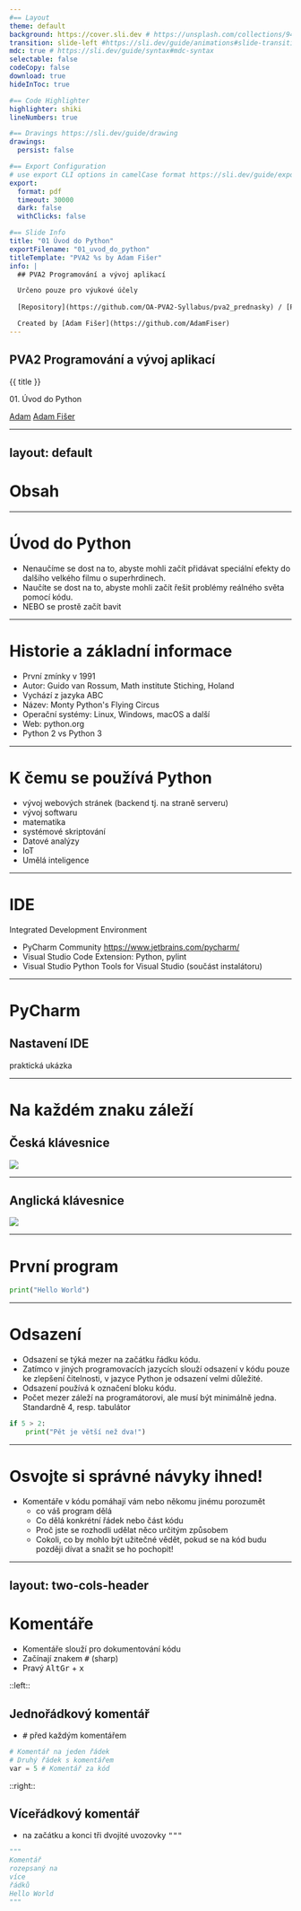 ```yaml
---
#== Layout
theme: default
background: https://cover.sli.dev # https://unsplash.com/collections/94734566/slidev
transition: slide-left #https://sli.dev/guide/animations#slide-transitions
mdc: true # https://sli.dev/guide/syntax#mdc-syntax
selectable: false
codeCopy: false
download: true
hideInToc: true

#== Code Highlighter
highlighter: shiki
lineNumbers: true

#== Dravings https://sli.dev/guide/drawing
drawings:
  persist: false

#== Export Configuration
# use export CLI options in camelCase format https://sli.dev/guide/exporting.html
export:
  format: pdf
  timeout: 30000
  dark: false
  withClicks: false

#== Slide Info
title: "01 Úvod do Python"
exportFilename: "01_uvod_do_python"
titleTemplate: "PVA2 %s by Adam Fišer"
info: |
  ## PVA2 Programování a vývoj aplikací

  Určeno pouze pro výukové účely
  
  [Repository](https://github.com/OA-PVA2-Syllabus/pva2_prednasky) / [Prezentace](https://oa-pva2-syllabus.github.io/pva2_prednasky/)

  Created by [Adam Fišer](https://github.com/AdamFiser)
---
```


## PVA2 Programování a vývoj aplikací

{{ title }}

<div class="pt-12">
  <span @click="$slidev.nav.next" class="px-2 p-1 rounded cursor-pointer" hover="bg-white bg-opacity-10">
    01. Úvod do Python <carbon:arrow-right class="inline" />
  </span>
</div>



<a href="https://github.com/AdamFiser" target="_blank" alt="GitHub"
  class="abs-bl m-6 text-xl slidev-icon-btn opacity-50 !border-none !hover:text-white"><carbon-logo-github /> Adam</a>
[Adam Fišer](https://www.wanex.cz/)


<div class="abs-br mr-6 mb-12">
    <span
      @click="$slidev.nav.next"
      class="arrow-container cursor-pointer slidev-icon-btn opacity-50 !border-none !hover:text-white"
    >
      <carbon:chevron-right class="inline" />
    </span>
</div>

---
layout: default
---

#  Obsah

<Toc :columns="2" minDepth="1" maxDepth="1"></Toc>

---

# Úvod do Python

* Nenaučíme se dost na to, abyste mohli začít přidávat speciální efekty do dalšího velkého filmu o superhrdinech.
* Naučíte se dost na to, abyste mohli začít řešit problémy reálného světa pomocí kódu.
* NEBO se prostě začít bavit


---

# Historie a základní informace

* První zmínky v 1991
* Autor: Guido van Rossum, Math institute Stiching, Holand
* Vychází z jazyka ABC
* Název: Monty Python's Flying Circus
* Operační systémy: Linux, Windows, macOS a další
* Web: python.org
* Python 2 vs Python 3

---

# K čemu se používá Python

* vývoj webových stránek (backend tj. na straně serveru)
* vývoj softwaru
* matematika
* systémové skriptování
* Datové analýzy
* IoT
* Umělá inteligence

---

# IDE
Integrated Development Environment

* PyCharm Community https://www.jetbrains.com/pycharm/
* Visual Studio Code Extension: Python, pylint
* Visual Studio Python Tools for Visual Studio (součást instalátoru)

---

# PyCharm
## Nastavení IDE
praktická ukázka

---

# Na každém znaku záleží
## Česká klávesnice

<img src="/klavesnice_cs.png" />

---

## Anglická klávesnice
<img src="/klavesnice_en.png" />

---

# První program
```python
print("Hello World")
```
---

# Odsazení
* Odsazení se týká mezer na začátku řádku kódu.
* Zatímco v jiných programovacích jazycích slouží odsazení v kódu pouze ke zlepšení čitelnosti, v jazyce Python je odsazení velmi důležité.
* Odsazení používá k označení bloku kódu.
* Počet mezer záleží na programátorovi, ale musí být minimálně jedna. Standardně 4, resp. tabulátor
    
```python
if 5 > 2:
    print("Pět je větší než dva!")
```

---

# Osvojte si správné návyky ihned!

* Komentáře v kódu pomáhají vám nebo někomu jinému porozumět
  * co váš program dělá
  * Co dělá konkrétní řádek nebo část kódu
  * Proč jste se rozhodli udělat něco určitým způsobem
  * Cokoli, co by mohlo být užitečné vědět, pokud se na kód budu později dívat a snažit se ho pochopit!


---
layout: two-cols-header
---

# Komentáře
* Komentáře slouží pro dokumentování kódu
* Začínají znakem <kbd>#</kbd> (sharp)
* Pravý <kbd>AltGr</kbd> + <kbd>x</kbd>

::left::

## Jednořádkový komentář
* <kbd>#</kbd> před každým komentářem

```python
# Komentář na jeden řádek
# Druhý řádek s komentářem
var = 5 # Komentář za kód
```

::right::

## Víceřádkový komentář 
* na začátku a konci tři dvojité uvozovky <kbd>"""</kbd>
```python
"""
Komentář
rozepsaný na
více
řádků
Hello World
"""
```

